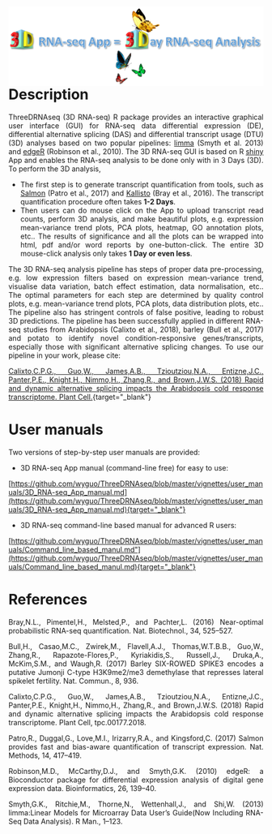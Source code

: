 
<img src="vignettes/fig/header.gif" align="right"/>

Description
===========

<div align="justify">
ThreeDRNAseq (3D RNA-seq) R package provides an interactive graphical user interface (GUI) for RNA-seq data differential expression (DE), differential alternative splicing (DAS) and differential transcript usage (DTU) (3D) analyses based on two popular pipelines: <a href="https://bioconductor.org/packages/release/bioc/html/limma.html" target="_blank">limma</a> (Smyth et al. 2013) and <a href="https://bioconductor.org/packages/release/bioc/html/edgeR.html" target="_blank">edgeR</a> (Robinson et al., 2010). The 3D RNA-seq GUI is based on R <a href="https://shiny.rstudio.com/" target="_blank">shiny</a> App and enables the RNA-seq analysis to be done only with in 3 Days (3D). To perform the 3D analysis,

-   The first step is to generate transcript quantification from tools, such as <a href="https://combine-lab.github.io/salmon/" target="_blank">Salmon</a> (Patro et al., 2017) and <a href="https://pachterlab.github.io/kallisto/" target="_blank">Kallisto</a> (Bray et al., 2016). The transcript quantification procedure often takes **1-2 Days**.
-   Then users can do mouse click on the App to upload transcript read counts, perform 3D analysis, and make beautiful plots, e.g. expression mean-variance trend plots, PCA plots, heatmap, GO annotation plots, etc.. The results of significance and all the plots can be wrapped into html, pdf and/or word reports by one-button-click. The entire 3D mouse-click analysis only takes **1 Day or even less**.

The 3D RNA-seq analysis pipeline has steps of proper data pre-processing, e.g. low expression filters based on expression mean-variance trend, visualise data variation, batch effect estimation, data normalisation, etc.. The optimal parameters for each step are determined by quality control plots, e.g. mean-variance trend plots, PCA plots, data distribution plots, etc.. The pipeline also has stringent controls of false positive, leading to robust 3D predictions. The pipeline has been successfully applied in different RNA-seq studies from Arabidopsis (Calixto et al., 2018), barley (Bull et al., 2017) and potato to identify novel condition-responsive genes/transcripts, especially those with significant alternative splicing changes. To use our pipeline in your work, please cite:

[Calixto,C.P.G., Guo,W., James,A.B., Tzioutziou,N.A., Entizne,J.C., Panter,P.E., Knight,H., Nimmo,H., Zhang,R., and Brown,J.W.S. (2018) Rapid and dynamic alternative splicing impacts the Arabidopsis cold response transcriptome. Plant Cell.](http://www.plantcell.org/content/30/7/1424){target="_blank"}


User manuals
============

Two versions of step-by-step user manuals are provided:

-   3D RNA-seq App manual (command-line free) for easy to use:

[https://github.com/wyguo/ThreeDRNAseq/blob/master/vignettes/user_manuals/3D_RNA-seq_App_manual.md](https://github.com/wyguo/ThreeDRNAseq/blob/master/vignettes/user_manuals/3D_RNA-seq_App_manual.md){target="_blank"}

-   3D RNA-seq command-line based manual for advanced R users:

[https://github.com/wyguo/ThreeDRNAseq/blob/master/vignettes/user_manuals/Command_line_based_manul.md"](https://github.com/wyguo/ThreeDRNAseq/blob/master/vignettes/user_manuals/Command_line_based_manul.md){target="_blank"}

References
==========

Bray,N.L., Pimentel,H., Melsted,P., and Pachter,L. (2016) Near-optimal probabilistic RNA-seq quantification. Nat. Biotechnol., 34, 525–527.

Bull,H., Casao,M.C., Zwirek,M., Flavell,A.J., Thomas,W.T.B.B., Guo,W., Zhang,R., Rapazote-Flores,P., Kyriakidis,S., Russell,J., Druka,A., McKim,S.M., and Waugh,R. (2017) Barley SIX-ROWED SPIKE3 encodes a putative Jumonji C-type H3K9me2/me3 demethylase that represses lateral spikelet fertility. Nat. Commun., 8, 936.

Calixto,C.P.G., Guo,W., James,A.B., Tzioutziou,N.A., Entizne,J.C., Panter,P.E., Knight,H., Nimmo,H., Zhang,R., and Brown,J.W.S. (2018) Rapid and dynamic alternative splicing impacts the Arabidopsis cold response transcriptome. Plant Cell, tpc.00177.2018.

Patro,R., Duggal,G., Love,M.I., Irizarry,R.A., and Kingsford,C. (2017) Salmon provides fast and bias-aware quantification of transcript expression. Nat. Methods, 14, 417–419.

Robinson,M.D., McCarthy,D.J., and Smyth,G.K. (2010) edgeR: a Bioconductor package for differential expression analysis of digital gene expression data. Bioinformatics, 26, 139–40.

Smyth,G.K., Ritchie,M., Thorne,N., Wettenhall,J., and Shi,W. (2013) limma:Linear Models for Microarray Data User’s Guide(Now Including RNA-Seq Data Analysis). R Man., 1–123.
</div>

